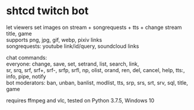 # shtcd twitch bot
  
let viewers set images on stream + songrequests + tts + change stream title, game  
supports png, jpg, gif, webp, pixiv links  
songrequests: youtube link/id/query, soundcloud links  

chat commands:  
everyone: change, save, set, setrand, list, search, link,  
sr, srq, srf, srf+, srf-, srfp, srfl, np, olist, orand, ren, del, cancel, help, tts:, info, pipe, notify  
bot moderators: ban, unban, banlist, modlist, tts, srp, srs, srt, srv, sql, title, game  

requires ffmpeg and vlc, tested on Python 3.7.5, Windows 10  
